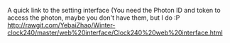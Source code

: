 A quick link to the setting interface
(You need the Photon ID and token to access the photon, maybe you don't have them, but I do :P
http://rawgit.com/YebaiZhao/Winter-clock240/master/web%20interface/Clock240%20web%20interface.html
